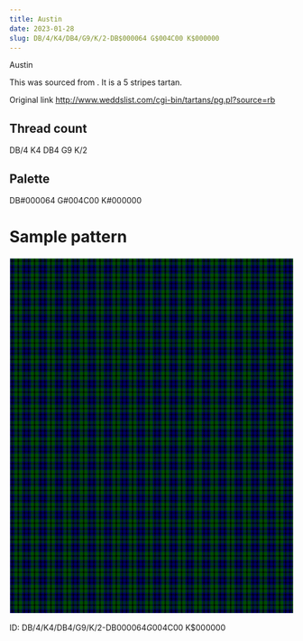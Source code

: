 ```yaml
---
title: Austin
date: 2023-01-28
slug: DB/4/K4/DB4/G9/K/2-DB$000064 G$004C00 K$000000
---
```

Austin

This was sourced from <no value>.  It is a 5 stripes tartan.

Original link http://www.weddslist.com/cgi-bin/tartans/pg.pl?source=rb

## Thread count
DB/4 K4 DB4 G9 K/2

## Palette
DB#000064 G#004C00 K#000000

# Sample pattern

![Tartan detail](tartan.png "DB/4 K4 DB4 G9 K/2 tartan")

ID: DB/4/K4/DB4/G9/K/2-DB$000064 G$004C00 K$000000